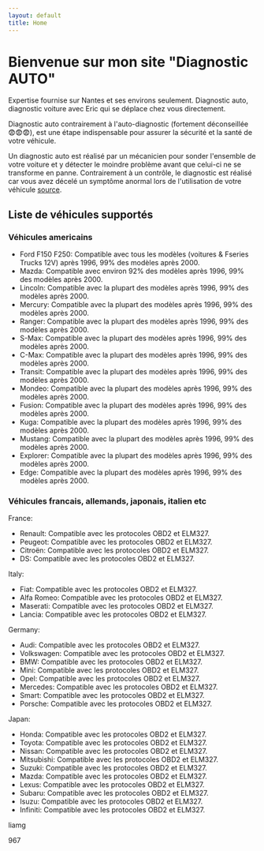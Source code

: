 ```yaml
---
layout: default
title: Home
---
```


# Bienvenue sur mon site "Diagnostic AUTO"

Expertise fournise sur Nantes et ses environs seulement. Diagnostic auto, diagnostic voiture avec Eric qui se déplace chez vous directement.

Diagnostic auto contrairement à l'auto-diagnostic (fortement déconseillée 😨😨😨), est une étape indispensable pour assurer la sécurité et la santé de votre véhicule.

Un diagnostic auto est réalisé par un mécanicien pour sonder l'ensemble de votre voiture et y détecter le moindre problème avant que celui-ci ne se transforme en panne. Contrairement à un contrôle, le diagnostic est réalisé car vous avez décelé un symptôme anormal lors de l'utilisation de votre véhicule [source](https://www.vroomly.com/blog/diagnostic-auto-tout-ce-que-vous-devez-savoir/).

## Liste de véhicules supportés

### Véhicules americains


- Ford F150 F250: Compatible avec tous les modèles (voitures & Fseries Trucks 12V) après 1996, 99% des modèles après 2000.
- Mazda: Compatible avec environ 92% des modèles après 1996, 99% des modèles après 2000.
- Lincoln: Compatible avec la plupart des modèles après 1996, 99% des modèles après 2000.
- Mercury: Compatible avec la plupart des modèles après 1996, 99% des modèles après 2000.
- Ranger: Compatible avec la plupart des modèles après 1996, 99% des modèles après 2000.
- S-Max: Compatible avec la plupart des modèles après 1996, 99% des modèles après 2000.
- C-Max: Compatible avec la plupart des modèles après 1996, 99% des modèles après 2000.
- Transit: Compatible avec la plupart des modèles après 1996, 99% des modèles après 2000.
- Mondeo: Compatible avec la plupart des modèles après 1996, 99% des modèles après 2000.
- Fusion: Compatible avec la plupart des modèles après 1996, 99% des modèles après 2000.
- Kuga: Compatible avec la plupart des modèles après 1996, 99% des modèles après 2000.
- Mustang: Compatible avec la plupart des modèles après 1996, 99% des modèles après 2000.
- Explorer: Compatible avec la plupart des modèles après 1996, 99% des modèles après 2000.
- Edge: Compatible avec la plupart des modèles après 1996, 99% des modèles après 2000.

### Véhicules francais, allemands, japonais, italien etc


France:

- Renault: Compatible avec les protocoles OBD2 et ELM327.
- Peugeot: Compatible avec les protocoles OBD2 et ELM327.
- Citroën: Compatible avec les protocoles OBD2 et ELM327.
- DS: Compatible avec les protocoles OBD2 et ELM327.

Italy:

- Fiat: Compatible avec les protocoles OBD2 et ELM327.
- Alfa Romeo: Compatible avec les protocoles OBD2 et ELM327.
- Maserati: Compatible avec les protocoles OBD2 et ELM327.
- Lancia: Compatible avec les protocoles OBD2 et ELM327.

Germany:

- Audi: Compatible avec les protocoles OBD2 et ELM327.
- Volkswagen: Compatible avec les protocoles OBD2 et ELM327.
- BMW: Compatible avec les protocoles OBD2 et ELM327.
- Mini: Compatible avec les protocoles OBD2 et ELM327.
- Opel: Compatible avec les protocoles OBD2 et ELM327.
- Mercedes: Compatible avec les protocoles OBD2 et ELM327.
- Smart: Compatible avec les protocoles OBD2 et ELM327.
- Porsche: Compatible avec les protocoles OBD2 et ELM327.

Japan:

- Honda: Compatible avec les protocoles OBD2 et ELM327.
- Toyota: Compatible avec les protocoles OBD2 et ELM327.
- Nissan: Compatible avec les protocoles OBD2 et ELM327.
- Mitsubishi: Compatible avec les protocoles OBD2 et ELM327.
- Suzuki: Compatible avec les protocoles OBD2 et ELM327.
- Mazda: Compatible avec les protocoles OBD2 et ELM327.
- Lexus: Compatible avec les protocoles OBD2 et ELM327.
- Subaru: Compatible avec les protocoles OBD2 et ELM327.
- Isuzu: Compatible avec les protocoles OBD2 et ELM327.
- Infiniti: Compatible avec les protocoles OBD2 et ELM327.

<p><span class="rev email">liamg</span></p>
<p><span class="rev phone">967</span></p>